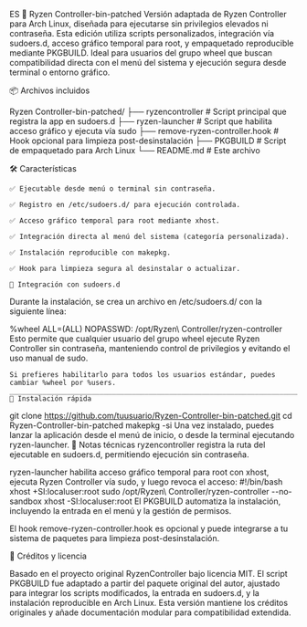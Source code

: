 ES
🧩 Ryzen Controller-bin-patched
Versión adaptada de Ryzen Controller para Arch Linux, diseñada para ejecutarse sin privilegios elevados ni contraseña. Esta edición utiliza scripts personalizados, integración vía sudoers.d, acceso gráfico temporal para root, y empaquetado reproducible mediante PKGBUILD. Ideal para usuarios del grupo wheel que buscan compatibilidad directa con el menú del sistema y ejecución segura desde terminal o entorno gráfico.

📦 Archivos incluidos

Ryzen Controller-bin-patched/
├── ryzencontroller               # Script principal que registra la app en sudoers.d
├── ryzen-launcher               # Script que habilita acceso gráfico y ejecuta vía sudo
├── remove-ryzen-controller.hook # Hook opcional para limpieza post-desinstalación
├── PKGBUILD                     # Script de empaquetado para Arch Linux
└── README.md                    # Este archivo


🛠️ Características

    ✅ Ejecutable desde menú o terminal sin contraseña.

    ✅ Registro en /etc/sudoers.d/ para ejecución controlada.

    ✅ Acceso gráfico temporal para root mediante xhost.

    ✅ Integración directa al menú del sistema (categoría personalizada).

    ✅ Instalación reproducible con makepkg.

    ✅ Hook para limpieza segura al desinstalar o actualizar.

    🔐 Integración con sudoers.d

Durante la instalación, se crea un archivo en /etc/sudoers.d/ con la siguiente línea:

%wheel ALL=(ALL) NOPASSWD: /opt/Ryzen\ Controller/ryzen-controller
Esto permite que cualquier usuario del grupo wheel ejecute Ryzen Controller sin contraseña, manteniendo control de privilegios y evitando el uso manual de sudo.

    Si prefieres habilitarlo para todos los usuarios estándar, puedes cambiar %wheel por %users.
    _________________________________________________________________________________________________
    🚀 Instalación rápida
git clone https://github.com/tuusuario/Ryzen-Controller-bin-patched.git
cd Ryzen-Controller-bin-patched
makepkg -si
Una vez instalado, puedes lanzar la aplicación desde el menú de inicio, o desde la terminal  ejecutando ryzen-launcher.
🧠 Notas técnicas
ryzencontroller registra la ruta del ejecutable en sudoers.d, permitiendo ejecución sin contraseña.

 ryzen-launcher habilita acceso gráfico temporal para root con xhost, ejecuta Ryzen Controller vía sudo, y luego revoca el acceso:
 #!/bin/bash
xhost +SI:localuser:root
sudo /opt/Ryzen\ Controller/ryzen-controller --no-sandbox
xhost -SI:localuser:root
El PKGBUILD automatiza la instalación, incluyendo la entrada en el menú y la gestión de permisos.

El hook remove-ryzen-controller.hook es opcional y puede integrarse a tu sistema de paquetes para limpieza post-desinstalación.


🧾 Créditos y licencia

Basado en el proyecto original RyzenController bajo licencia MIT. El script PKGBUILD fue adaptado a partir del paquete original del autor, ajustado para integrar los scripts modificados, la entrada en sudoers.d, y la instalación reproducible en Arch Linux. Esta versión mantiene los créditos originales y añade documentación modular para compatibilidad extendida.
